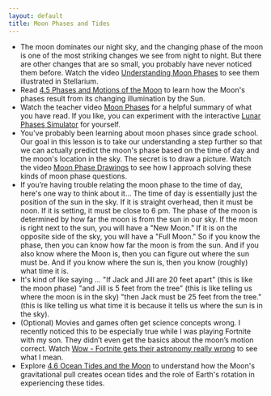 ```yaml
---
layout: default
title: Moon Phases and Tides
---
```


- The moon dominates our night sky, and the changing phase of the moon is one of the most striking changes we see from night to night. But there are other changes that are so small, you probably have never noticed them before. Watch the video [Understanding Moon Phases](https://youtu.be/k90b6FU7xIA?si=8EJIlgYlWn19Hs-g) to see them illustrated in Stellarium.
- Read [4.5 Phases and Motions of the Moon](https://openstax.org/books/astronomy-2e/pages/4-5-phases-and-motions-of-the-moon) to learn how the Moon's phases result from its changing illumination by the Sun.
- Watch the teacher video [Moon Phases](https://www.youtube.com/watch?v=0exVkCIgZVQ) for a helpful summary of what you have read. If you like, you can experiment with the interactive [Lunar Phases Simulator](https://storage.googleapis.com/avh-agli/agli/sims/moon/index.html) for yourself. 
- You've probably been learning about moon phases since grade school. Our goal in this lesson is to take our understanding a step further so that we can actually predict the moon's phase based on the time of day and the moon's location in the sky. The secret is to draw a picture. Watch the video [Moon Phase Drawings](https://youtu.be/BDveFEMjd3o) to see how I approach solving these kinds of moon phase questions.
- If you’re having trouble relating the moon phase to the time of day, here's one way to think about it... The time of day is essentially just the position of the sun in the sky. If it is straight overhead, then it must be noon. If it is setting, it must be close to 6 pm. The phase of the moon is determined by how far the moon is from the sun in our sky. If the moon is right next to the sun, you will have a "New Moon." If it is on the opposite side of the sky, you will have a "Full Moon." So if you know the phase, then you can know how far the moon is from the sun. And if you also know where the Moon is, then you can figure out where the sun must be. And if you know where the sun is, then you know (roughly) what time it is.
- It's kind of like saying …
"If Jack and Jill are 20 feet apart" (this is like the moon phase)
"and Jill is 5 feet from the tree" (this is like telling us where the moon is in the sky)
"then Jack must be 25 feet from the tree." (this is like telling us what time it is because it tells us where the sun is in the sky).
- (Optional) Movies and games often get science concepts wrong. I recently noticed this to be especially true while I was playing Fortnite with my son. They didn’t even get the basics about the moon’s motion correct. Watch [Wow - Fortnite gets their astronomy really wrong](https://youtu.be/qD0n_he9lTg) to see what I mean. 
- Explore [4.6 Ocean Tides and the Moon](https://openstax.org/books/astronomy-2e/pages/4-6-ocean-tides-and-the-moon) to understand how the Moon's gravitational pull creates ocean tides and the role of Earth's rotation in experiencing these tides.
